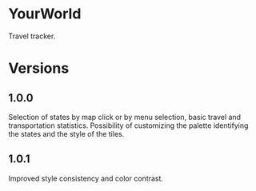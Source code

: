 # YourWorld

Travel tracker.

# Versions

## 1.0.0

Selection of states by map click or by menu selection, basic travel and transportation statistics.
Possibility of customizing the palette identifying the states and the style of the tiles.

## 1.0.1

Improved style consistency and color contrast.
